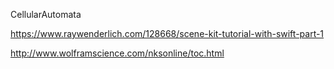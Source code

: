 CellularAutomata


https://www.raywenderlich.com/128668/scene-kit-tutorial-with-swift-part-1

http://www.wolframscience.com/nksonline/toc.html
